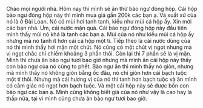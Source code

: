 Chào mọi người nhá. Hôm nay thì mình sẽ ăn thử bào ngư đóng hộp. Cái hộp bào ngư đóng hộp này thì mình mua giá gần 200k các bạn ạ. Và xuất xứ của nó là ở Đài Loan. Nó có mùi hơi tanh tanh, kiểu như mùi cá hộp ấy. Xin mời các bạn nhá. Ưm, cái nước mặn quá. Cái bào ngư đóng hộp này đầu tiên mình thấy mùi nó khá là tanh các bạn ạ. Mùi của nó như kiểu mùi cá hộp ấy nhưng mà nó tanh ít hơn cái cá hộp một tí. Tiếp theo là cái nước dùng của nó thì mình thấy hơi mặn một chút. Nó cũng có một chút vị ngọt nhưng mà vị ngọt chắc chỉ chiếm khoảng 3 phần thôi. Còn lại thì 7 phần sẽ là vị mặn. Mình thì chưa ăn bào ngư tươi bao giờ nhưng mà mình ăn cái hộp này thấy con bào ngư của nó cũng to phết. Bào ngư ăn thì mình thấy nó giòn, nhưng mà mình thấy nó không giòn bằng ốc đâu, nó chỉ giòn hơn cái bạch tuộc một tí thôi. Nhưng mà cái hương vị của nó thì tanh hơn bạch tuộc và ăn mình có cảm giác nó ngọt hơn bạch tuộc. Và một cái hộp này sẽ được bốn con bào ngư các bạn ạ. Mình cũng không biết giá của nó như vậy là cao hay là thấp nữa, tại vì mình cũng chưa ăn bào ngư tươi bao giờ.